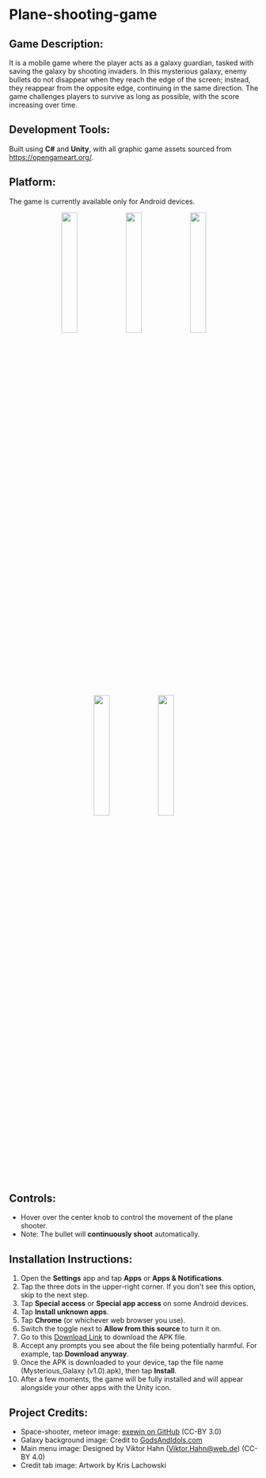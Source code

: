 # Plane-shooting-game

## Game Description:
It is a mobile game where the player acts as a galaxy guardian, tasked with saving the galaxy by shooting invaders. In this mysterious galaxy, enemy bullets do not disappear when they reach the edge of the screen; instead, they reappear from the opposite edge, continuing in the same direction. The game challenges players to survive as long as possible, with the score increasing over time. 

## Development Tools:
Built using **C#** and **Unity**, with all graphic game assets sourced from https://opengameart.org/.

## Platform:
The game is currently available only for Android devices.

<div align="center">
<img width="25%" src="https://github.com/Locus-Wong/Plane-shooting-game/assets/125144955/425d09fd-7948-4cc2-a18a-eaaa99e89d35">
<img width="25%" src="https://github.com/Locus-Wong/Plane-shooting-game/assets/125144955/b14209dc-2d09-4f40-9972-d0b5746aaf13">
<img width="25%" src="https://github.com/Locus-Wong/Plane-shooting-game/assets/125144955/fcae2c24-c6df-42cf-9f86-3ac8bc264765">
</div>

<div align="center">
<img width="25%" src="https://github.com/Locus-Wong/Plane-shooting-game/assets/125144955/295df3d0-ba1f-4ec6-9f8d-2a0d6a7da685">
<img width="25%" src="https://github.com/Locus-Wong/Plane-shooting-game/assets/125144955/a84732f1-bcd3-4009-894d-7fba0d81ea06">
</div>

## Controls:
- Hover over the center knob to control the movement of the plane shooter.
- Note: The bullet will **continuously shoot** automatically.

## Installation Instructions:
1. Open the **Settings** app and tap **Apps** or **Apps & Notifications**.
2. Tap the three dots in the upper-right corner. If you don't see this option, skip to the next step.
3. Tap **Special access** or **Special app access** on some Android devices.
4. Tap **Install unknown apps**.
5. Tap **Chrome** (or whichever web browser you use).
6. Switch the toggle next to **Allow from this source** to turn it on.
7. Go to this [Download Link](https://drive.google.com/file/d/1FprYLiNEwQbOy70P-miK7ruzshzfT7N6/view?usp=sharing) to download the APK file.
8. Accept any prompts you see about the file being potentially harmful. For example, tap **Download anyway**.
9. Once the APK is downloaded to your device, tap the file name (Mysterious_Galaxy (v1.0).apk), then tap **Install**.
10. After a few moments, the game will be fully installed and will appear alongside your other apps with the Unity icon.

## Project Credits:

- Space-shooter, meteor image: [exewin on GitHub](https://github.com/exewin) (CC-BY 3.0)
- Galaxy background image: Credit to [GodsAndIdols.com](http://www.GodsAndIdols.com)
- Main menu image: Designed by Viktor Hahn (Viktor.Hahn@web.de) (CC-BY 4.0)
- Credit tab image: Artwork by Kris Lachowski

